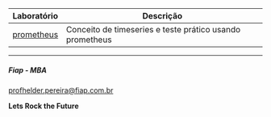 | Laboratório       | Descrição |
|-------------------|-----------|
| [prometheus](https://github.com/fiapdevops/lab3dvpr/tree/main/prometheus) | Conceito de timeseries e teste prático usando prometheus |

---

##### Fiap - MBA
profhelder.pereira@fiap.com.br

**Lets Rock the Future**
